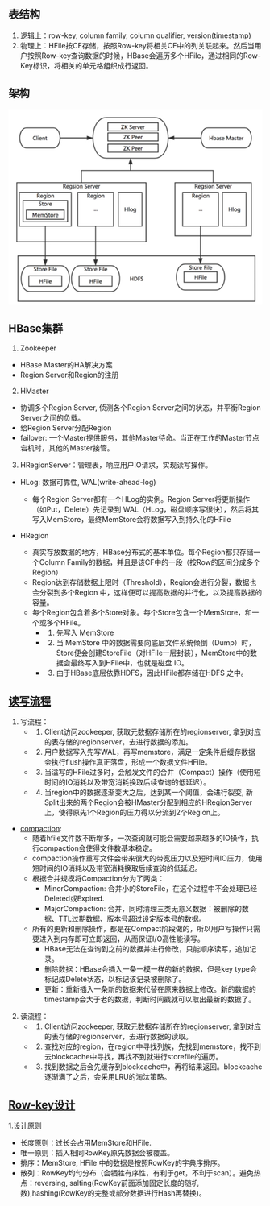 ## 表结构
1. 逻辑上：row-key, column family, column qualifier, version(timestamp)
2. 物理上：HFile按CF存储，按照Row-key将相关CF中的列关联起来。然后当用户按照Row-key查询数据的时候，HBase会遍历多个HFile，通过相同的Row-Key标识，将相关的单元格组织成行返回。
 
 
## 架构
![hbase-architecture](img/hbase-architecture.jpg)


## HBase集群
1. Zookeeper
  - HBase Master的HA解决方案
  - Region Server和Region的注册

2. HMaster
  - 协调多个Region Server, 侦测各个Region Server之间的状态，并平衡Region Server之间的负载。
  - 给Region Server分配Region 
  - failover: 一个Master提供服务，其他Master待命。当正在工作的Master节点宕机时，其他的Master接管。

3. HRegionServer：管理表，响应用户IO请求，实现读写操作。
  - HLog: 数据可靠性, WAL(write-ahead-log)
    - 每个Region Server都有一个HLog的实例。Region Server将更新操作（如Put，Delete）先记录到 WAL（HLog，磁盘顺序写很快），然后将其写入MemStore，最终MemStore会将数据写入到持久化的HFile
    
  - HRegion
    - 真实存放数据的地方，HBase分布式的基本单位。每个Region都只存储一个Column Family的数据，并且是该CF中的一段（按Row的区间分成多个Region）
    - Region达到存储数据上限时（Threshold），Region会进行分裂，数据也会分裂到多个Region 中，这样便可以提高数据的并行化，以及提高数据的容量。
    - 每个Region包含着多个Store对象。每个Store包含一个MemStore，和一个或多个HFile。
      - 1. 先写入 MemStore 
      - 2. 当 MemStore 中的数据需要向底层文件系统倾倒（Dump）时，Store便会创建StoreFile（对HFile一层封装），MemStore中的数据会最终写入到HFile中，也就是磁盘 IO。
      - 3. 由于HBase底层依靠HDFS，因此HFile都存储在HDFS 之中。

 
## [读写流程](https://zhuanlan.zhihu.com/p/65513466)
1. 写流程：
   - 1. Client访问zookeeper, 获取元数据存储所在的regionserver, 拿到对应的表存储的regionserver，去进行数据的添加。
   - 2. 用户数据写入先写WAL，再写memstore，满足一定条件后缓存数据会执行flush操作真正落盘，形成一个数据文件HFile。
   - 3. 当溢写的HFile过多时，会触发文件的合并（Compact）操作（使用短时间的IO消耗以及带宽消耗换取后续查询的低延迟）。
   - 4. 当region中的数据逐渐变大之后，达到某一个阈值，会进行裂变, 新Split出来的两个Region会被HMaster分配到相应的HRegionServer上，使得原先1个Region的压力得以分流到2个Region上。
 
 - [compaction](http://hbasefly.com/2016/07/13/hbase-compaction-1/?xslebk=5u0md2): 
   - 随着hfile文件数不断增多，一次查询就可能会需要越来越多的IO操作，执行compaction会使得文件数基本稳定。
   - compaction操作重写文件会带来很大的带宽压力以及短时间IO压力，使用短时间的IO消耗以及带宽消耗换取后续查询的低延迟。
   - 根据合并规模将Compaction分为了两类：
     - MinorCompaction: 合并小的StoreFile，在这个过程中不会处理已经Deleted或Expired.
     - MajorCompaction: 合并，同时清理三类无意义数据：被删除的数据、TTL过期数据、版本号超过设定版本号的数据。
   - 所有的更新和删除操作，都是在Compact阶段做的，所以用户写操作只需要进入到内存即可立即返回，从而保证I/O高性能读写。
     - HBase无法在查询到之前的数据并进行修改，只能顺序读写，追加记录。
     - 删除数据：HBase会插入一条一模一样的新的数据，但是key type会标记成Delete状态，以标记该记录被删除了。
     - 更新：重新插入一条新的数据来代替在原来数据上修改。新的数据的timestamp会大于老的数据，判断时间戳就可以取出最新的数据了。

   
     
2. 读流程：
   - 1. Client访问zookeeper, 获取元数据存储所在的regionserver, 拿到对应的表存储的regionserver，去进行数据的读取。
   - 2. 查找对应的region，在region中寻找列族，先找到memstore，找不到去blockcache中寻找，再找不到就进行storefile的遍历。
   - 3. 找到数据之后会先缓存到blockcache中，再将结果返回。blockcache逐渐满了之后，会采用LRU的淘汰策略。
    

   
## [Row-key设计](https://juejin.cn/post/6844903873824423949)
1.设计原则
 - 长度原则：过长会占用MemStore和HFile.
 - 唯一原则：插入相同RowKey原先数据会被覆盖。
 - 排序：MemStore, HFile 中的数据是按照RowKey的字典序排序。
 - 散列：RowKey均匀分布（会牺牲有序性，有利于get，不利于scan）。避免热点：reversing, salting(RowKey前面添加固定长度的随机数),hashing(RowKey的完整或部分数据进行Hash再替换)。








